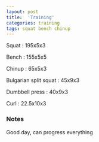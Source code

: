 ```yaml
---
layout: post
title:  'Training'
categories: training
tags: squat bench chinup
---
```


Squat : 195x5x3

Bench : 155x5x5

Chinup  : 65x5x3

Bulgarian split squat : 45x9x3

Dumbbell press  : 40x9x3

Curl : 22.5x10x3

### Notes

Good day, can progress everything
